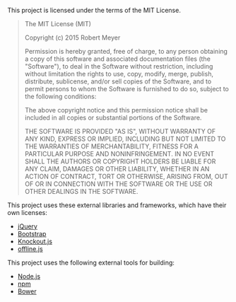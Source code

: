 This project is licensed under the terms of the MIT License.

> The MIT License (MIT)
>
> Copyright (c) 2015 Robert Meyer
>
> Permission is hereby granted, free of charge, to any person obtaining a copy
> of this software and associated documentation files (the "Software"), to deal
> in the Software without restriction, including without limitation the rights
> to use, copy, modify, merge, publish, distribute, sublicense, and/or sell
> copies of the Software, and to permit persons to whom the Software is
> furnished to do so, subject to the following conditions:
>
> The above copyright notice and this permission notice shall be included in
> all copies or substantial portions of the Software.
>
> THE SOFTWARE IS PROVIDED "AS IS", WITHOUT WARRANTY OF ANY KIND, EXPRESS OR
> IMPLIED, INCLUDING BUT NOT LIMITED TO THE WARRANTIES OF MERCHANTABILITY,
> FITNESS FOR A PARTICULAR PURPOSE AND NONINFRINGEMENT. IN NO EVENT SHALL THE
> AUTHORS OR COPYRIGHT HOLDERS BE LIABLE FOR ANY CLAIM, DAMAGES OR OTHER
> LIABILITY, WHETHER IN AN ACTION OF CONTRACT, TORT OR OTHERWISE, ARISING FROM,
> OUT OF OR IN CONNECTION WITH THE SOFTWARE OR THE USE OR OTHER DEALINGS IN
> THE SOFTWARE.

This project uses these external libraries and frameworks, which have their own licenses:

- [jQuery](https://github.com/jquery/jquery/blob/master/LICENSE.txt)
- [Bootstrap](https://github.com/twbs/bootstrap/blob/master/LICENSE)
- [Knockout.js](https://github.com/knockout/knockout/blob/master/LICENSE)
- [offline.js](https://github.com/HubSpot/offline/blob/master/LICENSE)

This project uses the following external tools for building:

- [Node.js](https://nodejs.org/)
- [npm](https://www.npmjs.com/)
- [Bower](http://bower.io/)